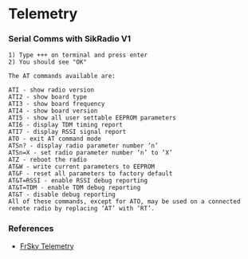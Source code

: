 
# Telemetry

### Serial Comms with SikRadio V1

```
1) Type +++ on terminal and press enter
2) You should see "OK"

The AT commands available are:

ATI - show radio version
ATI2 - show board type
ATI3 - show board frequency
ATI4 - show board version
ATI5 - show all user settable EEPROM parameters
ATI6 - display TDM timing report
ATI7 - display RSSI signal report
ATO - exit AT command mode
ATSn? - display radio parameter number ‘n’
ATSn=X - set radio parameter number ‘n’ to ‘X’
ATZ - reboot the radio
AT&W - write current parameters to EEPROM
AT&F - reset all parameters to factory default
AT&T=RSSI - enable RSSI debug reporting
AT&T=TDM - enable TDM debug reporting
AT&T - disable debug reporting
All of these commands, except for ATO, may be used on a connected remote radio by replacing ‘AT’ with ‘RT’.
```

### References

- [FrSky Telemetry](http://ardupilot.org/copter/docs/common-frsky-telemetry.html)
